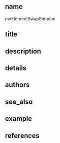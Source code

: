 ## name
mvElementSwapSimplex
## title
## description
## details
## authors
## see_also
## example
## references
